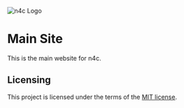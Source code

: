 ![n4c Logo](src/assets/images/logos/n4c/n4c-logo.svg)

# Main Site

This is the main website for n4c.

## Licensing

This project is licensed under the terms of the [MIT license](./LICENSE.txt).
